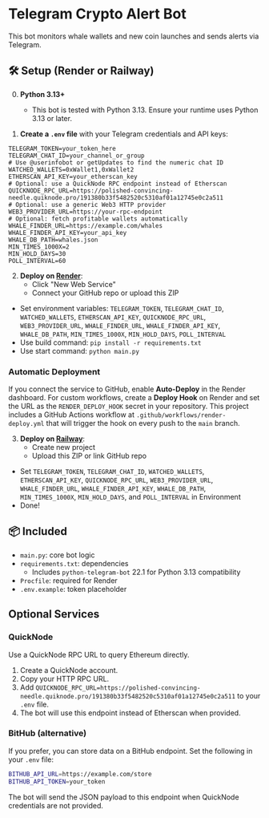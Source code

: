 # Telegram Crypto Alert Bot

This bot monitors whale wallets and new coin launches and sends alerts via Telegram.

## 🛠 Setup (Render or Railway)

0. **Python 3.13+**
   - This bot is tested with Python 3.13. Ensure your runtime uses Python 3.13 or later.

1. **Create a `.env` file** with your Telegram credentials and API keys:

```
TELEGRAM_TOKEN=your_token_here
TELEGRAM_CHAT_ID=your_channel_or_group
# Use @userinfobot or getUpdates to find the numeric chat ID
WATCHED_WALLETS=0xWallet1,0xWallet2
ETHERSCAN_API_KEY=your_etherscan_key
# Optional: use a QuickNode RPC endpoint instead of Etherscan
QUICKNODE_RPC_URL=https://polished-convincing-needle.quiknode.pro/191380b33f5482520c5310af01a12745e0c2a511
# Optional: use a generic Web3 HTTP provider
WEB3_PROVIDER_URL=https://your-rpc-endpoint
# Optional: fetch profitable wallets automatically
WHALE_FINDER_URL=https://example.com/whales
WHALE_FINDER_API_KEY=your_api_key
WHALE_DB_PATH=whales.json
MIN_TIMES_1000X=2
MIN_HOLD_DAYS=30
POLL_INTERVAL=60
```

2. **Deploy on [Render](https://render.com)**:
   - Click "New Web Service"
   - Connect your GitHub repo or upload this ZIP
  - Set environment variables: `TELEGRAM_TOKEN`, `TELEGRAM_CHAT_ID`, `WATCHED_WALLETS`, `ETHERSCAN_API_KEY`, `QUICKNODE_RPC_URL`, `WEB3_PROVIDER_URL`, `WHALE_FINDER_URL`, `WHALE_FINDER_API_KEY`, `WHALE_DB_PATH`, `MIN_TIMES_1000X`, `MIN_HOLD_DAYS`, `POLL_INTERVAL`
   - Use build command: `pip install -r requirements.txt`
   - Use start command: `python main.py`

### Automatic Deployment

If you connect the service to GitHub, enable **Auto-Deploy** in the Render
dashboard. For custom workflows, create a **Deploy Hook** on Render and set the
URL as the `RENDER_DEPLOY_HOOK` secret in your repository. This project includes
a GitHub Actions workflow at `.github/workflows/render-deploy.yml` that will
trigger the hook on every push to the `main` branch.

3. **Deploy on [Railway](https://railway.app)**:
   - Create new project
   - Upload this ZIP or link GitHub repo
  - Set `TELEGRAM_TOKEN`, `TELEGRAM_CHAT_ID`, `WATCHED_WALLETS`, `ETHERSCAN_API_KEY`, `QUICKNODE_RPC_URL`, `WEB3_PROVIDER_URL`, `WHALE_FINDER_URL`, `WHALE_FINDER_API_KEY`, `WHALE_DB_PATH`, `MIN_TIMES_1000X`, `MIN_HOLD_DAYS`, and `POLL_INTERVAL` in Environment
   - Done!

## 📦 Included

- `main.py`: core bot logic
- `requirements.txt`: dependencies
  - Includes `python-telegram-bot` 22.1 for Python 3.13 compatibility
- `Procfile`: required for Render
- `.env.example`: token placeholder

## Optional Services

### QuickNode

Use a QuickNode RPC URL to query Ethereum directly.

1. Create a QuickNode account.
2. Copy your HTTP RPC URL.
3. Add `QUICKNODE_RPC_URL=https://polished-convincing-needle.quiknode.pro/191380b33f5482520c5310af01a12745e0c2a511` to your `.env` file.
4. The bot will use this endpoint instead of Etherscan when provided.

### BitHub (alternative)

If you prefer, you can store data on a BitHub endpoint. Set the following in
your `.env` file:

```bash
BITHUB_API_URL=https://example.com/store
BITHUB_API_TOKEN=your_token
```

The bot will send the JSON payload to this endpoint when QuickNode credentials
are not provided.


